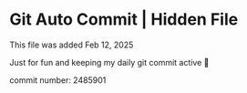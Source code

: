 # Git Auto Commit | Hidden File

This file was added Feb 12, 2025

Just for fun and keeping my daily git commit active 🤪

commit number: 2485901
